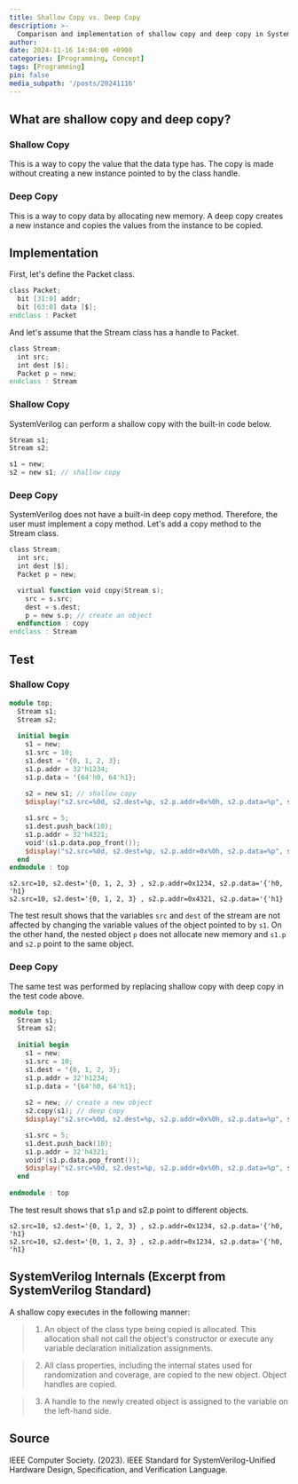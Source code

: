 ```yaml
---
title: Shallow Copy vs. Deep Copy
description: >-
  Comparison and implementation of shallow copy and deep copy in SystemVerilog
author:
date: 2024-11-16 14:04:00 +0900
categories: [Programming, Concept]
tags: [Programming]
pin: false
media_subpath: '/posts/20241116'
---
```



## What are shallow copy and deep copy?

### Shallow Copy
This is a way to copy the value that the data type has. The copy is made without creating a new instance pointed to by the class handle.


### Deep Copy
This is a way to copy data by allocating new memory.
A deep copy creates a new instance and copies the values from the instance to be copied.

## Implementation

First, let's define the Packet class.

```verilog
class Packet;
  bit [31:0] addr;
  bit [63:0] data [$];
endclass : Packet
```

And let's assume that the Stream class has a handle to Packet.

```verilog
class Stream;
  int src;
  int dest [$];
  Packet p = new;
endclass : Stream
```

### Shallow Copy
SystemVerilog can perform a shallow copy with the built-in code below.

```verilog
Stream s1;
Stream s2;

s1 = new;
s2 = new s1; // shallow copy
```

### Deep Copy
SystemVerilog does not have a built-in deep copy method. Therefore, the user must implement a copy method. Let's add a copy method to the Stream class.


```verilog
class Stream;
  int src;
  int dest [$];
  Packet p = new;

  virtual function void copy(Stream s);
    src = s.src;
    dest = s.dest;
    p = new s.p; // create an object
  endfunction : copy
endclass : Stream
```


## Test

### Shallow Copy


```verilog
module top;
  Stream s1;
  Stream s2;
  
  initial begin
    s1 = new;
    s1.src = 10;
    s1.dest = '{0, 1, 2, 3};
    s1.p.addr = 32'h1234;
    s1.p.data = '{64'h0, 64'h1};
    
    s2 = new s1; // shallow copy
    $display("s2.src=%0d, s2.dest=%p, s2.p.addr=0x%0h, s2.p.data=%p", s2.src, s2.dest, s2.p.addr, s2.p.data);

    s1.src = 5;
    s1.dest.push_back(10);
    s1.p.addr = 32'h4321;
    void'(s1.p.data.pop_front());
    $display("s2.src=%0d, s2.dest=%p, s2.p.addr=0x%0h, s2.p.data=%p", s2.src, s2.dest, s2.p.addr, s2.p.data);
  end
endmodule : top
```


```console
s2.src=10, s2.dest='{0, 1, 2, 3} , s2.p.addr=0x1234, s2.p.data='{'h0, 'h1} 
s2.src=10, s2.dest='{0, 1, 2, 3} , s2.p.addr=0x4321, s2.p.data='{'h1}
```


The test result shows that the variables `src` and `dest` of the stream are not affected by changing the variable values ​​of the object pointed to by `s1`. On the other hand, the nested object `p` does not allocate new memory and `s1.p` and `s2.p` point to the same object.


### Deep Copy

The same test was performed by replacing shallow copy with deep copy in the test code above.

```verilog
module top;
  Stream s1;
  Stream s2;
  
  initial begin
    s1 = new;
    s1.src = 10;
    s1.dest = '{0, 1, 2, 3};
    s1.p.addr = 32'h1234;
    s1.p.data = '{64'h0, 64'h1};
    
    s2 = new; // create a new object
    s2.copy(s1); // deep copy
    $display("s2.src=%0d, s2.dest=%p, s2.p.addr=0x%0h, s2.p.data=%p", s2.src, s2.dest, s2.p.addr, s2.p.data);

    s1.src = 5;
    s1.dest.push_back(10);
    s1.p.addr = 32'h4321;
    void'(s1.p.data.pop_front());
    $display("s2.src=%0d, s2.dest=%p, s2.p.addr=0x%0h, s2.p.data=%p", s2.src, s2.dest, s2.p.addr, s2.p.data);
  end
  
endmodule : top
```

The test result shows that s1.p and s2.p point to different objects.
```console
s2.src=10, s2.dest='{0, 1, 2, 3} , s2.p.addr=0x1234, s2.p.data='{'h0, 'h1} 
s2.src=10, s2.dest='{0, 1, 2, 3} , s2.p.addr=0x1234, s2.p.data='{'h0, 'h1} 
```


## SystemVerilog Internals (Excerpt from SystemVerilog Standard)
A shallow copy executes in the following manner:

> 1. An object of the class type being copied is allocated. This allocation shall not call the object's constructor or execute any variable declaration initialization assignments.

> 2. All class properties, including the internal states used for randomization and coverage, are copied to the new object. Object handles are copied.

> 3. A handle to the newly created object is assigned to the variable on the left-hand side.


## Source
IEEE Computer Society. (2023). IEEE Standard for SystemVerilog-Unified Hardware Design, Specification, and Verification Language.